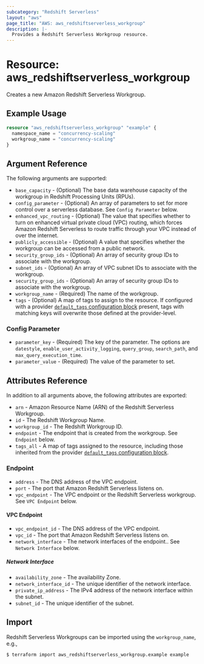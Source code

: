 ```yaml
---
subcategory: "Redshift Serverless"
layout: "aws"
page_title: "AWS: aws_redshiftserverless_workgroup"
description: |-
  Provides a Redshift Serverless Workgroup resource.
---
```


# Resource: aws_redshiftserverless_workgroup

Creates a new Amazon Redshift Serverless Workgroup.

## Example Usage

```terraform
resource "aws_redshiftserverless_workgroup" "example" {
  namespace_name = "concurrency-scaling"
  workgroup_name = "concurrency-scaling"
}
```

## Argument Reference

The following arguments are supported:

* `base_capacity` - (Optional) The base data warehouse capacity of the workgroup in Redshift Processing Units (RPUs).
* `config_parameter` - (Optional) An array of parameters to set for more control over a serverless database. See `Config Parameter` below.
* `enhanced_vpc_routing` - (Optional) The value that specifies whether to turn on enhanced virtual private cloud (VPC) routing, which forces Amazon Redshift Serverless to route traffic through your VPC instead of over the internet.
* `publicly_accessible` - (Optional) A value that specifies whether the workgroup can be accessed from a public network.
* `security_group_ids` - (Optional) An array of security group IDs to associate with the workgroup.
* `subnet_ids` - (Optional) An array of VPC subnet IDs to associate with the workgroup.
* `security_group_ids` - (Optional) An array of security group IDs to associate with the workgroup.
* `workgroup_name` - (Required) The name of the workgroup.
* `tags` - (Optional) A map of tags to assign to the resource. If configured with a provider [`default_tags` configuration block](https://registry.terraform.io/providers/hashicorp/aws/latest/docs#default_tags-configuration-block) present, tags with matching keys will overwrite those defined at the provider-level.

### Config Parameter

* `parameter_key` - (Required) The key of the parameter. The options are `datestyle`, `enable_user_activity_logging`, `query_group`, `search_path`, and `max_query_execution_time`.
* `parameter_value` - (Required) The value of the parameter to set.

## Attributes Reference

In addition to all arguments above, the following attributes are exported:

* `arn` - Amazon Resource Name (ARN) of the Redshift Serverless Workgroup.
* `id` - The Redshift Workgroup Name.
* `workgroup_id` - The Redshift Workgroup ID.
* `endpoint` - The endpoint that is created from the workgroup. See `Endpoint` below.
* `tags_all` - A map of tags assigned to the resource, including those inherited from the provider [`default_tags` configuration block](https://registry.terraform.io/providers/hashicorp/aws/latest/docs#default_tags-configuration-block).

### Endpoint

* `address` - The DNS address of the VPC endpoint.
* `port` - The port that Amazon Redshift Serverless listens on.
* `vpc_endpoint` - The VPC endpoint or the Redshift Serverless workgroup. See `VPC Endpoint` below.

#### VPC Endpoint

* `vpc_endpoint_id` - The DNS address of the VPC endpoint.
* `vpc_id` - The port that Amazon Redshift Serverless listens on.
* `network_interface` - The network interfaces of the endpoint.. See `Network Interface` below.

##### Network Interface

* `availability_zone` - The availability Zone.
* `network_interface_id` - The unique identifier of the network interface.
* `private_ip_address` - The IPv4 address of the network interface within the subnet.
* `subnet_id` - The unique identifier of the subnet.

## Import

Redshift Serverless Workgroups can be imported using the `workgroup_name`, e.g.,

```
$ terraform import aws_redshiftserverless_workgroup.example example
```
